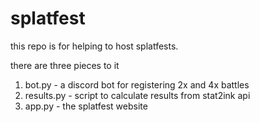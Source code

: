 # splatfest
this repo is for helping to host splatfests.

there are three pieces to it

1) bot.py - a discord bot for registering 2x and 4x battles
2) results.py - script to calculate results from stat2ink api
3) app.py - the splatfest website
